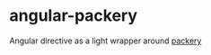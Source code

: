 # angular-packery
Angular directive as a light wrapper around [packery](http://packery.metafizzy.co/)
